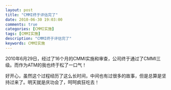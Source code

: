 ```yaml
---
layout: post
title: "CMMI终于评估完了"
date: 2010-06-30 19:03:00
comments: true
categories: [CMMI实施]
tags: [CMMI实施]
description: "CMMI终于评估完了"
keywords: CMMI实施
---
```


2010年6月29日，经过了16个月的CMMI实施和审查，公司终于通过了CMMI三级。而作为ATM的我也终于松了一口气！

好开心，虽然这个过程经历了这么长时间，中间也有过很多的故事，但是总算是坚持过来了。明天就是庆功会了，呵呵疯狂吃去！
